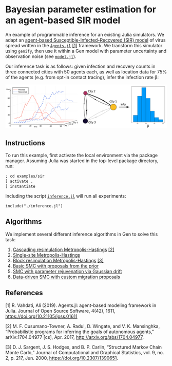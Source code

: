 # Bayesian parameter estimation for an agent-based SIR model

An example of programmable inference for an existing Julia simulators. We adapt an [agent-based Susceptible-Infected-Recovered (SIR) model](https://juliadynamics.github.io/Agents.jl/stable/examples/sir/) of virus spread written in the [`Agents.jl`](https://github.com/JuliaDynamics/Agents.jl) [[1]](#1) framework. We transform this simulator using `genify`, then use it within a Gen model with parameter uncertainty and observation noise (see [`model.jl`](./model.jl)).

Our inference task is as follows: given infection and recovery counts in three connected cities with 50 agents each, as well as location data for 75% of the agents (e.g. from opt-in contact tracing), infer the infection rate β:

![Bayesian parameter estimation for an agent-based SIR model](images/sir_inference.png)

## Instructions

To run this example, first activate the local environment via the package manager. Assuming Julia was started in the top-level package directory,  run:
```
; cd examples/sir
] activate .
] instantiate
```

Including the script [`inference.jl`](inference.jl) will run all experiments:
```
include("./inference.jl")
```

## Algorithms

We implement several different inference algorithms in Gen to solve this task:
1. [Cascading resimulation Metropolis-Hastings](inference/resimulation_mh.jl) [[2]](#2)
2. [Single-site Metropolis-Hastings](inference/single_site_mh.jl)
3. [Block resimulation Metropolis-Hastings](inference/block_mh.jl) [[3]](#3)
4. [Basic SMC with proposals from the prior](inference/basic_smc.jl)
5. [SMC with parameter rejuvenation via Gaussian drift](inference/drift_smc.jl)
6. [Data-driven SMC with custom migration proposals](inference/data_driven_smc.jl)

## References

<a id="1">[1]</a> R. Vahdati, Ali (2019). Agents.jl: agent-based modeling framework in Julia. Journal of Open Source Software, 4(42), 1611, https://doi.org/10.21105/joss.01611

<a id="2">[2]</a> M. F. Cusumano-Towner, A. Radul, D. Wingate, and V. K. Mansinghka, “Probabilistic programs for inferring the goals of autonomous agents,” arXiv:1704.04977 [cs], Apr. 2017, http://arxiv.org/abs/1704.04977.


<a id="3">[3]</a> D. J. Sargent, J. S. Hodges, and B. P. Carlin, “Structured Markov Chain Monte Carlo,” Journal of Computational and Graphical Statistics, vol. 9, no. 2, p. 217, Jun. 2000, https://doi.org/10.2307/1390651.
